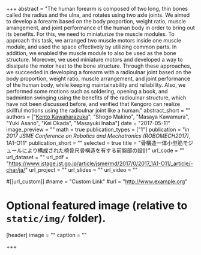 +++
abstract = "The human forearm is composed of two long, thin bones called the radius and the ulna, and rotates using two axle joints. We aimed to develop a forearm based on the body proportion, weight ratio, muscle arrangement, and joint performance of the human body in order to bring out its benefits. For this, we need to miniaturize the muscle modules. To approach this task, we arranged two muscle motors inside one muscle module, and used the space effectively by utilizing common parts. In addition, we enabled the muscle module to also be used as the bone structure. Moreover, we used miniature motors and developed a way to dissipate the motor heat to the bone structure. Through these approaches, we succeeded in developing a forearm with a radioulnar joint based on the body proportion, weight ratio, muscle arrangement, and joint performance of the human body, while keeping maintainability and reliability. Also, we performed some motions such as soldering, opening a book, and badminton swinging using the benefits of the radioulnar structure, which have not been discussed before, and verified that Kengoro can realize skillful motions using the radioulnar joint like a human."
abstract_short = ""
authors = ["<u>Kento Kawaharazuka</u>", "Shogo Makino", "Masaya Kawamura", "Yuki Asano", "Kei Okada", "Masayuki Inaba"]
date = "2017-05-11"
image_preview = ""
math = true
publication_types = ["1"]
publication = "in *2017 JSME Conference on Robotics and Mechatronics (ROBOMECH2017)*, 1A1-O11"
publication_short = ""
selected = true
title = "骨構造一体小型筋モジュールにより構成された橈骨尺骨構造を有する前腕部の設計"
url_code = ""
url_dataset = ""
url_pdf = "https://www.jstage.jst.go.jp/article/jsmermd/2017/0/2017_1A1-O11/_article/-char/ja/"
url_project = ""
url_slides = ""
url_video = ""

#[[url_custom]]
#name = "Custom Link"
#url = "http://www.example.org"

# Optional featured image (relative to `static/img/` folder).
[header]
image = ""
caption = ""

+++
